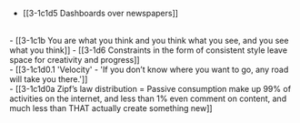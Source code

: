 - [[3-1c1d5 Dashboards over newspapers]]
<br>
- [[3-1c1b You are what you think and you think what you see, and you see what you think]]
  - [[3-1d6 Constraints in the form of consistent style leave space for creativity and progress]]
<br>
- [[3-1c1d0.1 'Velocity' - 'If you don’t know where you want to go, any road will take you there.']]
<br>
- [[3-1c1d0a Zipf’s law distribution = Passive consumption make up 99% of activities on the internet, and less than 1% even comment on content, and much less than THAT actually create something new]]
